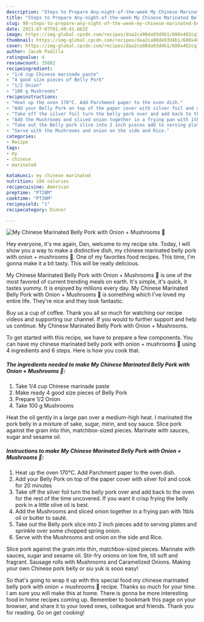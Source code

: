 ```yaml
---
description: "Steps to Prepare Any-night-of-the-week My Chinese Marinated Belly Pork with Onion + Mushrooms 🤩"
title: "Steps to Prepare Any-night-of-the-week My Chinese Marinated Belly Pork with Onion + Mushrooms 🤩"
slug: 90-steps-to-prepare-any-night-of-the-week-my-chinese-marinated-belly-pork-with-onion-mushrooms
date: 2021-07-07T01:49:41.663Z
image: https://img-global.cpcdn.com/recipes/daa2ca98da93d4b1/680x482cq70/my-chinese-marinated-belly-pork-with-onion-mushrooms-recipe-main-photo.jpg
thumbnail: https://img-global.cpcdn.com/recipes/daa2ca98da93d4b1/680x482cq70/my-chinese-marinated-belly-pork-with-onion-mushrooms-recipe-main-photo.jpg
cover: https://img-global.cpcdn.com/recipes/daa2ca98da93d4b1/680x482cq70/my-chinese-marinated-belly-pork-with-onion-mushrooms-recipe-main-photo.jpg
author: Jacob Padilla
ratingvalue: 4
reviewcount: 35882
recipeingredient:
- "1/4 cup Chinese marinade paste"
- "4 good size pieces of Belly Pork"
- "1/2 Onion"
- "100 g Mushrooms"
recipeinstructions:
- "Heat up the oven 170°C. Add Parchment paper to the oven dish."
- "Add your Belly Pork on top of the paper cover with silver foil and cook for 20 minutes"
- "Take off the silver foil turn the belly pork over and add back to the oven for the rest of the time uncovered. If you want it crisp frying the belly pork in a little olive oil is best."
- "Add the Mushrooms and sliced onion together in a frying pan with 1tbls oil or butter to sautè."
- "Take out the Belly pork slice into 2 inch pieces add to serving plates and sprinkle over some chopped spring onion."
- "Serve with the Mushrooms and onion on the side and Rice."
categories:
- Recipe
tags:
- my
- chinese
- marinated

katakunci: my chinese marinated 
nutrition: 184 calories
recipecuisine: American
preptime: "PT28M"
cooktime: "PT38M"
recipeyield: "1"
recipecategory: Dinner

---
```



![My Chinese Marinated Belly Pork with Onion + Mushrooms 🤩](https://img-global.cpcdn.com/recipes/daa2ca98da93d4b1/680x482cq70/my-chinese-marinated-belly-pork-with-onion-mushrooms-recipe-main-photo.jpg)

Hey everyone, it's me again, Dan, welcome to my recipe site. Today, I will show you a way to make a distinctive dish, my chinese marinated belly pork with onion + mushrooms 🤩. One of my favorites food recipes. This time, I'm gonna make it a bit tasty. This will be really delicious.

My Chinese Marinated Belly Pork with Onion + Mushrooms 🤩 is one of the most favored of current trending meals on earth. It's simple, it's quick, it tastes yummy. It is enjoyed by millions every day. My Chinese Marinated Belly Pork with Onion + Mushrooms 🤩 is something which I've loved my entire life. They're nice and they look fantastic.

Buy us a cup of coffee. Thank you all so much for watching our recipe videos and supporting our channel. If you would to further support and help us continue. My Chinese Marinated Belly Pork with Onion + Mushrooms.


To get started with this recipe, we have to prepare a few components. You can have my chinese marinated belly pork with onion + mushrooms 🤩 using 4 ingredients and 6 steps. Here is how you cook that.

<!--inarticleads1-->

##### The ingredients needed to make My Chinese Marinated Belly Pork with Onion + Mushrooms 🤩:

1. Take 1/4 cup Chinese marinade paste
1. Make ready 4 good size pieces of Belly Pork
1. Prepare 1/2 Onion
1. Take 100 g Mushrooms


Heat the oil gently in a large pan over a medium-high heat. I marinated the pork belly in a mixture of sake, sugar, mirin, and soy sauce. Slice pork against the grain into thin, matchbox-sized pieces. Marinate with sauces, sugar and sesame oil. 

<!--inarticleads2-->

##### Instructions to make My Chinese Marinated Belly Pork with Onion + Mushrooms 🤩:

1. Heat up the oven 170°C. Add Parchment paper to the oven dish.
1. Add your Belly Pork on top of the paper cover with silver foil and cook for 20 minutes
1. Take off the silver foil turn the belly pork over and add back to the oven for the rest of the time uncovered. If you want it crisp frying the belly pork in a little olive oil is best.
1. Add the Mushrooms and sliced onion together in a frying pan with 1tbls oil or butter to sautè.
1. Take out the Belly pork slice into 2 inch pieces add to serving plates and sprinkle over some chopped spring onion.
1. Serve with the Mushrooms and onion on the side and Rice.


Slice pork against the grain into thin, matchbox-sized pieces. Marinate with sauces, sugar and sesame oil. Stir-fry onions on low fire, till soft and fragrant. Sausage rolls with Mushrooms and Caramelized Onions. Making your own Chinese pork belly or siu yuk is sooo easy! 

So that's going to wrap it up with this special food my chinese marinated belly pork with onion + mushrooms 🤩 recipe. Thanks so much for your time. I am sure you will make this at home. There is gonna be more interesting food in home recipes coming up. Remember to bookmark this page on your browser, and share it to your loved ones, colleague and friends. Thank you for reading. Go on get cooking!
